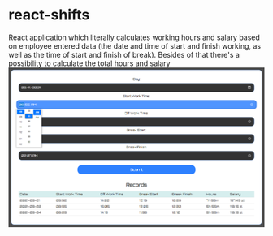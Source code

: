 # react-shifts
React application which literally calculates working hours and salary based on employee entered data (the date and time of start and finish working, as well as the time of start and finish of break). Besides of that there's a possibility to calculate the total hours and salary
![View](https://github.com/lumberjack-programmer/react-shifts/blob/main/appearance.png)
